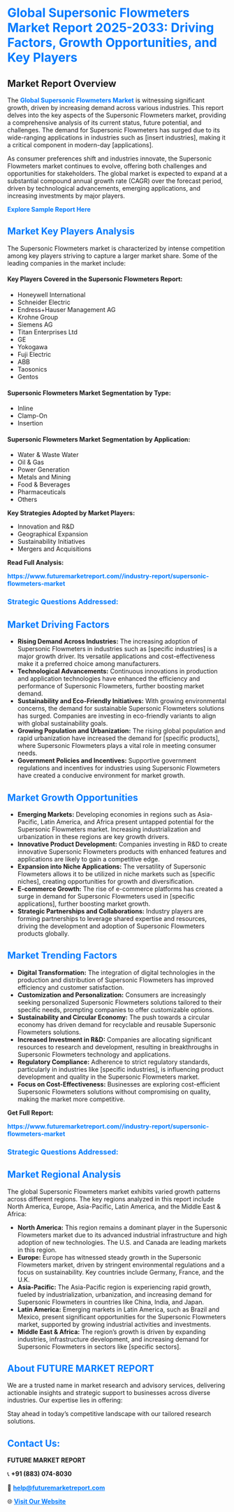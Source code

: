 <h1 style="color: #007BFF;">Global Supersonic Flowmeters Market Report 2025-2033: Driving Factors, Growth Opportunities, and Key Players</h1>

<section id="overview">
<h2>Market Report Overview</h2>
<p>The <a href="https://www.futuremarketreport.com//industry-report/supersonic-flowmeters-market" style="color: #007BFF; text-decoration: none;"><strong>Global Supersonic Flowmeters Market</strong></a> is witnessing significant growth, driven by increasing demand across various industries. This report delves into the key aspects of the Supersonic Flowmeters market, providing a comprehensive analysis of its current status, future potential, and challenges. The demand for Supersonic Flowmeters has surged due to its wide-ranging applications in industries such as [insert industries], making it a critical component in modern-day [applications].</p>
<p>As consumer preferences shift and industries innovate, the Supersonic Flowmeters market continues to evolve, offering both challenges and opportunities for stakeholders. The global market is expected to expand at a substantial compound annual growth rate (CAGR) over the forecast period, driven by technological advancements, emerging applications, and increasing investments by major players.</p>
</section>

<section id="overview">
<p><a href="https://www.futuremarketreport.com//request-sample/reportId=88364" style="color: #007BFF; text-decoration: none;"><strong>Explore Sample Report Here</strong></a></p>
</section>

<section id="key-players">
<h2 style="color: #007BFF;">Market Key Players Analysis</h2>
<p>The Supersonic Flowmeters market is characterized by intense competition among key players striving to capture a larger market share. Some of the leading companies in the market include:</p>
<h4>Key Players Covered in the Supersonic Flowmeters Report:</h4>
<ul><li>Honeywell International</li><li>Schneider Electric</li><li>Endress+Hauser Management AG</li><li>Krohne Group</li><li>Siemens AG</li><li>Titan Enterprises Ltd</li><li>GE</li><li>Yokogawa</li><li>Fuji Electric</li><li>ABB</li><li>Taosonics</li><li>Gentos</li></ul>
<h4>Supersonic Flowmeters Market Segmentation by Type:</h4>
<ul><li>Inline</li><li>Clamp-On</li><li>Insertion</li></ul>

<h4>Supersonic Flowmeters Market Segmentation by Application:</h4>
<ul><li>Water &amp; Waste Water</li><li>Oil &amp; Gas</li><li>Power Generation</li><li>Metals and Mining</li><li>Food &amp; Beverages</li><li>Pharmaceuticals</li><li>Others</li></ul>
<p><strong>Key Strategies Adopted by Market Players:</strong></p>
<ul>
<li>Innovation and R&D</li>
<li>Geographical Expansion</li>
<li>Sustainability Initiatives</li>
<li>Mergers and Acquisitions</li>
</ul>
</section>

<section>
<p><strong>Read Full Analysis: </strong></p><a href="https://www.futuremarketreport.com//industry-report/supersonic-flowmeters-market" style="color: #007BFF; text-decoration: none;"><strong>https://www.futuremarketreport.com//industry-report/supersonic-flowmeters-market</strong></a>
<h3 style="color: #007BFF;">Strategic Questions Addressed:</h3>
</section>

<section id="driving-factors">
<h2 style="color: #007BFF;">Market Driving Factors</h2>
<ul>
<li><strong>Rising Demand Across Industries:</strong> The increasing adoption of Supersonic Flowmeters in industries such as [specific industries] is a major growth driver. Its versatile applications and cost-effectiveness make it a preferred choice among manufacturers.</li>
<li><strong>Technological Advancements:</strong> Continuous innovations in production and application technologies have enhanced the efficiency and performance of Supersonic Flowmeters, further boosting market demand.</li>
<li><strong>Sustainability and Eco-Friendly Initiatives:</strong> With growing environmental concerns, the demand for sustainable Supersonic Flowmeters solutions has surged. Companies are investing in eco-friendly variants to align with global sustainability goals.</li>
<li><strong>Growing Population and Urbanization:</strong> The rising global population and rapid urbanization have increased the demand for [specific products], where Supersonic Flowmeters plays a vital role in meeting consumer needs.</li>
<li><strong>Government Policies and Incentives:</strong> Supportive government regulations and incentives for industries using Supersonic Flowmeters have created a conducive environment for market growth.</li>
</ul>
</section>

<section id="growth-opportunities">
<h2 style="color: #007BFF;">Market Growth Opportunities</h2>
<ul>
<li><strong>Emerging Markets:</strong> Developing economies in regions such as Asia-Pacific, Latin America, and Africa present untapped potential for the Supersonic Flowmeters market. Increasing industrialization and urbanization in these regions are key growth drivers.</li>
<li><strong>Innovative Product Development:</strong> Companies investing in R&D to create innovative Supersonic Flowmeters products with enhanced features and applications are likely to gain a competitive edge.</li>
<li><strong>Expansion into Niche Applications:</strong> The versatility of Supersonic Flowmeters allows it to be utilized in niche markets such as [specific niches], creating opportunities for growth and diversification.</li>
<li><strong>E-commerce Growth:</strong> The rise of e-commerce platforms has created a surge in demand for Supersonic Flowmeters used in [specific applications], further boosting market growth.</li>
<li><strong>Strategic Partnerships and Collaborations:</strong> Industry players are forming partnerships to leverage shared expertise and resources, driving the development and adoption of Supersonic Flowmeters products globally.</li>
</ul>
</section>

<section id="trending-factors">
<h2 style="color: #007BFF;">Market Trending Factors</h2>
<ul>
<li><strong>Digital Transformation:</strong> The integration of digital technologies in the production and distribution of Supersonic Flowmeters has improved efficiency and customer satisfaction.</li>
<li><strong>Customization and Personalization:</strong> Consumers are increasingly seeking personalized Supersonic Flowmeters solutions tailored to their specific needs, prompting companies to offer customizable options.</li>
<li><strong>Sustainability and Circular Economy:</strong> The push towards a circular economy has driven demand for recyclable and reusable Supersonic Flowmeters solutions.</li>
<li><strong>Increased Investment in R&D:</strong> Companies are allocating significant resources to research and development, resulting in breakthroughs in Supersonic Flowmeters technology and applications.</li>
<li><strong>Regulatory Compliance:</strong> Adherence to strict regulatory standards, particularly in industries like [specific industries], is influencing product development and quality in the Supersonic Flowmeters market.</li>
<li><strong>Focus on Cost-Effectiveness:</strong> Businesses are exploring cost-efficient Supersonic Flowmeters solutions without compromising on quality, making the market more competitive.</li>
</ul>
</section>

<section>
<p><strong>Get Full Report: </strong></p><a href="https://www.futuremarketreport.com//industry-report/supersonic-flowmeters-market" style="color: #007BFF; text-decoration: none;"><strong>https://www.futuremarketreport.com//industry-report/supersonic-flowmeters-market</strong></a>
<h3 style="color: #007BFF;">Strategic Questions Addressed:</h3>
</section>


<section id="regional-analysis">
<h2 style="color: #007BFF;">Market Regional Analysis</h2>
<p>The global Supersonic Flowmeters market exhibits varied growth patterns across different regions. The key regions analyzed in this report include North America, Europe, Asia-Pacific, Latin America, and the Middle East & Africa:</p>
<ul>
<li><strong>North America:</strong> This region remains a dominant player in the Supersonic Flowmeters market due to its advanced industrial infrastructure and high adoption of new technologies. The U.S. and Canada are leading markets in this region.</li>
<li><strong>Europe:</strong> Europe has witnessed steady growth in the Supersonic Flowmeters market, driven by stringent environmental regulations and a focus on sustainability. Key countries include Germany, France, and the U.K.</li>
<li><strong>Asia-Pacific:</strong> The Asia-Pacific region is experiencing rapid growth, fueled by industrialization, urbanization, and increasing demand for Supersonic Flowmeters in countries like China, India, and Japan.</li>
<li><strong>Latin America:</strong> Emerging markets in Latin America, such as Brazil and Mexico, present significant opportunities for the Supersonic Flowmeters market, supported by growing industrial activities and investments.</li>
<li><strong>Middle East & Africa:</strong> The region’s growth is driven by expanding industries, infrastructure development, and increasing demand for Supersonic Flowmeters in sectors like [specific sectors].</li>
</ul>
</section>

<footer>
<h2 style="color: #007BFF;">About FUTURE MARKET REPORT</h2>
<p>We are a trusted name in market research and advisory services, delivering actionable insights and strategic support to businesses across diverse industries. Our expertise lies in offering:</p>

<p>Stay ahead in today’s competitive landscape with our tailored research solutions.</p>

<h2 style="color: #007BFF;">Contact Us:</h2>
<p><strong>FUTURE MARKET REPORT</strong></p>
<p>📞 <strong>+91 (883) 074-8030</strong></p>
<p>📧 <strong><a href="mailto:help@futuremarketreport.com" style="color: #007BFF;">help@futuremarketreport.com</a></strong></p>
<p>🌐 <strong><a href="https://www.futuremarketreport.com/" style="color: #007BFF;">Visit Our Website</a></strong></p>
</footer>